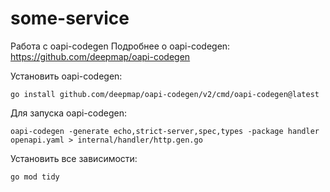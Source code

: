 # some-service

Работа с oapi-codegen
Подробнее о oapi-codegen: https://github.com/deepmap/oapi-codegen

Установить oapi-codegen:
```
go install github.com/deepmap/oapi-codegen/v2/cmd/oapi-codegen@latest
```

Для запуска oapi-codegen:
```
oapi-codegen -generate echo,strict-server,spec,types -package handler openapi.yaml > internal/handler/http.gen.go
```

Установить все зависимости:
```
go mod tidy
```
